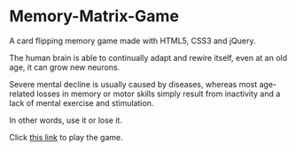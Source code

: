 # Memory-Matrix-Game
A card flipping memory game made with HTML5, CSS3 and jQuery.

The human brain is able to continually adapt and rewire itself, even at an old age, it can grow new neurons.

Severe mental decline is usually caused by diseases, whereas most age-related losses in memory or motor skills simply result from inactivity and a lack of mental exercise and stimulation.

In other words, use it or lose it.

Click <a href="https://carmen12.github.io/Memory-matrix/">this link</a> to play the game.
